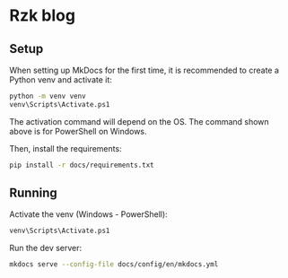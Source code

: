 # Rzk blog

## Setup

When setting up MkDocs for the first time, it is recommended to create a Python venv and activate it:
```bash
python -m venv venv
venv\Scripts\Activate.ps1
```

The activation command will depend on the OS. The command shown above is for PowerShell on Windows.

Then, install the requirements:
```bash
pip install -r docs/requirements.txt
```

## Running

Activate the venv (Windows - PowerShell):
```bash
venv\Scripts\Activate.ps1
```

Run the dev server:
```bash
mkdocs serve --config-file docs/config/en/mkdocs.yml
```
